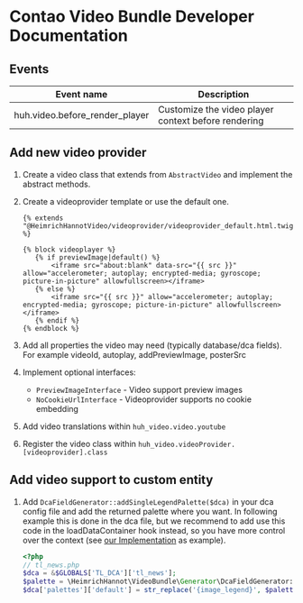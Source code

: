 # Contao Video Bundle Developer Documentation

## Events

Event name                     | Description
------------------------------ | -----------
huh.video.before_render_player | Customize the video player context before rendering

## Add new video provider

1. Create a video class that extends from `AbstractVideo` and implement the abstract methods.
1. Create a videoprovider template or use the default one.

    ```twig
    {% extends "@HeimrichHannotVideo/videoprovider/videoprovider_default.html.twig" %}
    
    {% block videoplayer %}
       {% if previewImage|default() %}
           <iframe src="about:blank" data-src="{{ src }}" allow="accelerometer; autoplay; encrypted-media; gyroscope; picture-in-picture" allowfullscreen></iframe>
       {% else %}
           <iframe src="{{ src }}" allow="accelerometer; autoplay; encrypted-media; gyroscope; picture-in-picture" allowfullscreen></iframe>
       {% endif %}
    {% endblock %}
    ```
   
1. Add all properties the video may need (typically database/dca fields). For example videoId, autoplay, addPreviewImage, posterSrc
   
1. Implement optional interfaces:
    * `PreviewImageInterface` - Video support preview images
    * `NoCookieUrlInterface` - Videoprovider supports no cookie embedding

1. Add video translations within `huh_video.video.youtube`

1. Register the video class within `huh_video.videoProvider.[videoprovider].class`

## Add video support to custom entity

1. Add `DcaFieldGenerator::addSingleLegendPalette($dca)` in your dca config file and add the returned palette where you want. In following example this is done in the dca file, but we recommend to add use this code in the loadDataContainer hook instead, so you have more control over the context (see [our Implementation](../src/EventListener/LoadDataContainerListener.php) as example).

    ```php
    <?php
    // tl_news.php
    $dca = &$GLOBALS['TL_DCA']['tl_news'];
    $palette = \HeimrichHannot\VideoBundle\Generator\DcaFieldGenerator::addSingleLegendPalette($dca);
    $dca['palettes']['default'] = str_replace('{image_legend}', $palette.'{image_legend}', $dca['palettes']['default']);
    ```